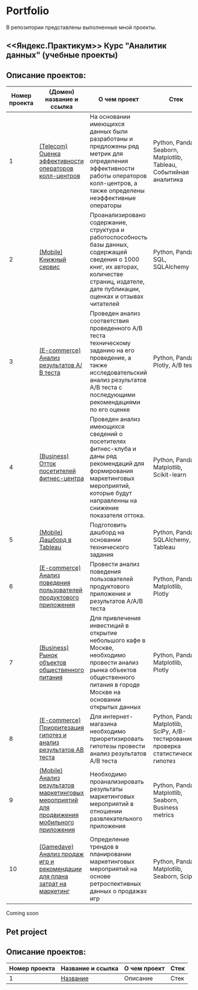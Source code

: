 # Portfolio

В репозитории представлены выполненные мной проекты.


## <<Яндекс.Практикум>> Курс "Аналитик данных" (учебные проекты)
## Описание проектов:
| Номер проекта | (Домен) название и ссылка | О чем проект                                                     | Стек                |
|---------------|-------------------|------------------------------------------------------------------|---------------------|
|1              |[(Telecom) Оценка эффективности операторов колл-центров](https://github.com/zlat1109/Portfolio/tree/main/%D0%9E%D1%86%D0%B5%D0%BD%D0%BA%D0%B0%20%D1%8D%D1%84%D1%84%D0%B5%D0%BA%D1%82%D0%B8%D0%B2%D0%BD%D0%BE%D1%81%D1%82%D0%B8%20%D0%BE%D0%BF%D0%B5%D1%80%D0%B0%D1%82%D0%BE%D1%80%D0%BE%D0%B2%20%D0%BA%D0%BE%D0%BB%D0%BB-%D1%86%D0%B5%D0%BD%D1%82%D1%80%D0%BE%D0%B2)|На основании имеющихся данных были разработаны и предложены ряд метрик для определения эффективности работы операторов колл-центров, а также определены неэффективные операторы|Python, Pandas, Seaborn, Matplotlib, Tableau, Событийная аналитика|
|2              |[(Mobile) Книжный сервис](https://github.com/zlat1109/Portfolio/tree/main/%D0%9A%D0%BD%D0%B8%D0%B6%D0%BD%D1%8B%D0%B9%20%D1%81%D0%B5%D1%80%D0%B2%D0%B8%D1%81)|Проанализировано содержание, структура и работоспособность базы данных, содержащей сведения о 1000 книг, их авторах, количестве страниц, издателе, дате публикации, оценках и отзывах читателей|Python, Pandas, SQL, SQLAlchemy|
|3              |[(E-commerce) Анализ результатов А/В теста](https://github.com/zlat1109/Portfolio/tree/main/%D0%90%D0%BD%D0%B0%D0%BB%D0%B8%D0%B7%20%D1%80%D0%B5%D0%B7%D1%83%D0%BB%D1%8C%D1%82%D0%B0%D1%82%D0%BE%D0%B2%20%D0%90%D0%92%20%D1%82%D0%B5%D1%81%D1%82%D0%B0)| Проведен анализ соответствия проведенного A/B теста техническому заданию на его проведение, а также исследовательский анализ результатов A/B теста с последующими рекомендациями по его оценке| Python, Pandas, Plotly, A/B tests|
|4              |[(Business) Отток посетителей фитнес-центра](https://github.com/zlat1109/Portfolio/tree/main/%D0%9E%D1%82%D1%82%D0%BE%D0%BA%20%D0%BF%D0%BE%D1%81%D0%B5%D1%82%D0%B8%D1%82%D0%B5%D0%BB%D0%B5%D0%B9%20%D1%84%D0%B8%D1%82%D0%BD%D0%B5%D1%81-%D1%86%D0%B5%D0%BD%D1%82%D1%80%D0%B0)| Проведен анализ имеющихся сведений о посетителях фитнес-клуба и даны ряд рекомендаций для формирования маркетинговых мероприятий, которые будут направленны на снижение показателя оттока.| Python, Pandas, Matplotlib, Scikit-learn|
|5              |[(Mobile) Дашборд в Tableau](https://github.com/zlat1109/Portfolio/tree/main/%D0%94%D0%B0%D1%88%D0%B1%D0%BE%D1%80%D0%B4%20%D0%B2%20Tableau)| Подготовить дашборд на основании технического задания| Python, Pandas, SQLAlchemy, Tableau|
|6              |[(E-commerce) Анализ поведения пользователей продуктового приложения](https://github.com/zlat1109/Portfolio/tree/main/%D0%90%D0%BD%D0%B0%D0%BB%D0%B8%D0%B7%20%D0%BF%D0%BE%D0%B2%D0%B5%D0%B4%D0%B5%D0%BD%D0%B8%D1%8F%20%D0%BF%D0%BE%D0%BB%D1%8C%D0%B7%D0%BE%D0%B2%D0%B0%D1%82%D0%B5%D0%BB%D0%B5%D0%B9%20%D0%BF%D1%80%D0%BE%D0%B4%D1%83%D0%BA%D1%82%D0%BE%D0%B2%D0%BE%D0%B3%D0%BE%20%D0%BF%D1%80%D0%B8%D0%BB%D0%BE%D0%B6%D0%B5%D0%BD%D0%B8%D1%8F)| Провести анализ поведения пользователей продуктового приложения и результатов А/А/В теста| Python, Pandas, Matplotlib, Plotly|
|7              |[(Business) Рынок объектов общественного питания](https://github.com/zlat1109/Portfolio/tree/main/%D0%A0%D1%8B%D0%BD%D0%BE%D0%BA%20%D0%BE%D0%B1%D1%8A%D0%B5%D0%BA%D1%82%D0%BE%D0%B2%20%D0%BE%D0%B1%D1%89%D0%B5%D1%81%D1%82%D0%B2%D0%B5%D0%BD%D0%BD%D0%BE%D0%B3%D0%BE%20%D0%BF%D0%B8%D1%82%D0%B0%D0%BD%D0%B8%D1%8F)| Для привлечения инвестиций в открытие небольшого кафе в Москве, необходимо провести анализ рынка объектов общественного питания в городе Москве на основании открытых данных| Python, Pandas, Matplotlib, Plotly|
|8              |[(E-commerce) Приоритезация гипотез и анализ результатов АВ теста](https://github.com/zlat1109/Portfolio/tree/main/(E-commerce)%20%D0%9F%D1%80%D0%B8%D0%BE%D1%80%D0%B8%D1%82%D0%B5%D0%B7%D0%B0%D1%86%D0%B8%D1%8F%20%D0%B3%D0%B8%D0%BF%D0%BE%D1%82%D0%B5%D0%B7%20%D0%B8%20%D0%B0%D0%BD%D0%B0%D0%BB%D0%B8%D0%B7%20%D1%80%D0%B5%D0%B7%D1%83%D0%BB%D1%8C%D1%82%D0%B0%D1%82%D0%BE%D0%B2%20%D0%90%D0%92%20%D1%82%D0%B5%D1%81%D1%82%D0%B0)| Для интернет-магазина необходимо приоретизировать гипотезы провести анализ результатов А/В теста| Python, Pandas, Matplotlib, SciPy, A/B-тестирование, проверка статистических гипотез|
|9              |[(Mobile) Анализ результатов маркетинговых мероприятий для продвижения мобильного приложения](https://github.com/zlat1109/Portfolio/tree/main/%D0%90%D0%BD%D0%B0%D0%BB%D0%B8%D0%B7%20%D1%80%D0%B5%D0%B7%D1%83%D0%BB%D1%8C%D1%82%D0%B0%D1%82%D0%BE%D0%B2%20%D0%BC%D0%B0%D1%80%D0%BA%D0%B5%D1%82%D0%B8%D0%BD%D0%B3%D0%BE%D0%B2%D1%8B%D1%85%20%D0%BC%D0%B5%D1%80%D0%BE%D0%BF%D1%80%D0%B8%D1%8F%D1%82%D0%B8%D0%B9%20%D0%B4%D0%BB%D1%8F%20%D0%BF%D1%80%D0%BE%D0%B4%D0%B2%D0%B8%D0%B6%D0%B5%D0%BD%D0%B8%D1%8F%20%D0%BC%D0%BE%D0%B1%D0%B8%D0%BB%D1%8C%D0%BD%D0%BE%D0%B3%D0%BE%20%D0%BF%D1%80%D0%B8%D0%BB%D0%BE%D0%B6%D0%B5%D0%BD%D0%B8%D1%8F)| Необходимо проанализировать результаты маркетинговых мероприятий в отношении развлекательного приложения | Python, Pandas, Matplotlib, Seaborn, Business metrics|
|10              |[(Gamedave) Анализ продаж игр и рекомендации для плана затрат на маркетинг](ссылка)| Определение трендов в планировании маркетинговых мероприятий на основе ретроспективных данных о продажах игр | Python, Pandas, Matplotlib, Seaborn, Scipy|


Coming soon

## Pet project
## Описание проектов:
| Номер проекта | Название и ссылка | О чем проект                                                     | Стек                |
|---------------|-------------------|------------------------------------------------------------------|---------------------|
|1              |[Название](ссылка)|Описание|Стек|
